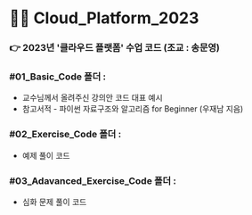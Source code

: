# 🧑‍🏫 Cloud_Platform_2023
### 👉 2023년 '클라우드 플랫폼' 수업 코드 (조교 : 송문영)

### #01_Basic_Code 폴더 : 
* 교수님께서 올려주신 강의안 코드 대표 예시 
* 참고서적 - 파이썬 자료구조와 알고리즘 for Beginner (우재남 지음)

### #02_Exercise_Code 폴더 :
* 예제 풀이 코드

### #03_Adavanced_Exercise_Code 폴더 : 
* 심화 문제 풀이 코드
